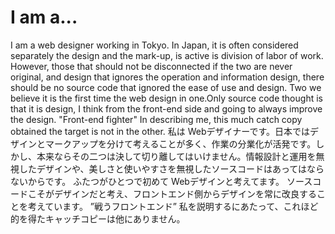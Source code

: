# I am a...

I am a web designer working in Tokyo. In Japan, it is often considered separately the design and the mark-up, is active is division of labor of work. However, those that should not be disconnected if the two are never original, and design that ignores the operation and information design, there should be no source code that ignored the ease of use and design. Two we believe it is the first time the web design in one.Only source code thought is that it is design, I think from the front-end side and going to always improve the design. "Front-end fighter" In describing me, this much catch copy obtained the target is not in the other.
私は Webデザイナーです。日本ではデザインとマークアップを分けて考えることが多く、作業の分業化が活発です。しかし、本来ならその二つは決して切り離してはいけません。情報設計と運用を無視したデザインや、美しさと使いやすさを無視したソースコードはあってはならないからです。
ふたつがひとつで初めて Webデザインと考えてます。
ソースコードこそがデザインだと考え、フロントエンド側からデザインを常に改良することを考えています。
”戦うフロントエンド”
私を説明するにあたって、これほど的を得たキャッチコピーは他にありません。
